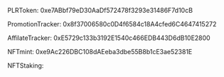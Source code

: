 PLRToken: 0xe7ABbf79eD30AaDf572478f3293e31486F7d10cB

PromotionTracker: 0x8f37006580c0D4f6584c18A4cfed6C4647415272

AffilateTracker: 0xE5729c133b3192E1540c466EDB443D6dB10E2800

NFTmint:  0xe9Ac226DBC108dAEeba3dbe55B8b1cE3ae52381E

NFTStaking: 


